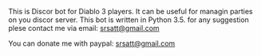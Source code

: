 This is Discor bot for Diablo 3 players. It can be useful for managin parties on you discor server. This bot is written in Python 3.5. for any suggestion plese contact me via email: srsatt@gmail.com

You can donate me with paypal: srsatt@gmail.com
